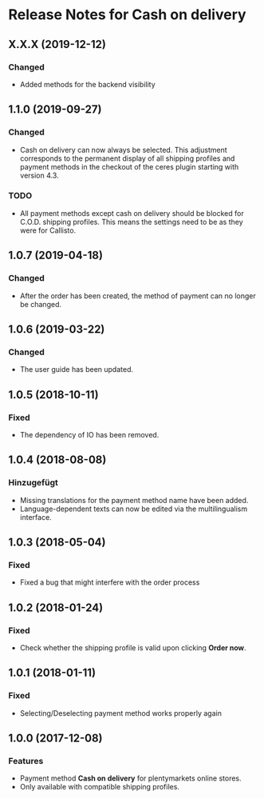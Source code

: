 # Release Notes for Cash on delivery

## X.X.X (2019-12-12)
### Changed
- Added methods for the backend visibility

## 1.1.0 (2019-09-27)

### Changed
- Cash on delivery can now always be selected. This adjustment corresponds to the permanent display of all shipping profiles and payment methods in the checkout of the ceres plugin starting with version 4.3.

### TODO
- All payment methods except cash on delivery should be blocked for C.O.D. shipping profiles. This means the settings need to be as they were for Callisto.

## 1.0.7 (2019-04-18)

### Changed
- After the order has been created, the method of payment can no longer be changed.

## 1.0.6 (2019-03-22)

### Changed
- The user guide has been updated.

## 1.0.5 (2018-10-11)

### Fixed
- The dependency of IO has been removed.

## 1.0.4 (2018-08-08)

### Hinzugefügt
- Missing translations for the payment method name have been added.
- Language-dependent texts can now be edited via the multilingualism interface.

## 1.0.3 (2018-05-04)

### Fixed
- Fixed a bug that might interfere with the order process

## 1.0.2 (2018-01-24)

### Fixed
- Check whether the shipping profile is valid upon clicking **Order now**.

## 1.0.1 (2018-01-11)

### Fixed
- Selecting/Deselecting payment method works properly again

## 1.0.0 (2017-12-08)

### Features
- Payment method **Cash on delivery** for plentymarkets online stores.
- Only available with compatible shipping profiles.

